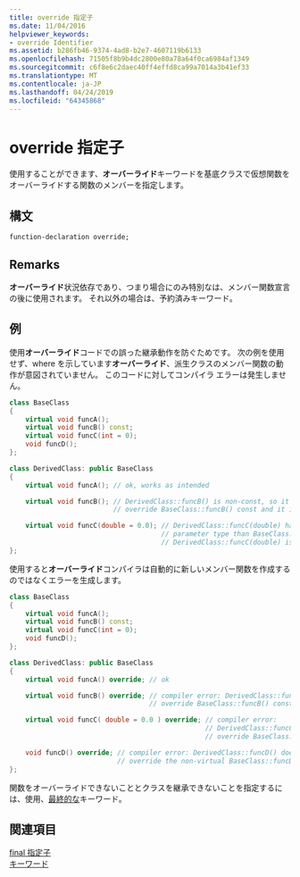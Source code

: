 ```yaml
---
title: override 指定子
ms.date: 11/04/2016
helpviewer_keywords:
- override Identifier
ms.assetid: b286fb46-9374-4ad8-b2e7-4607119b6133
ms.openlocfilehash: 71505f8b9b4dc2800e80a78a64f0ca6984af1349
ms.sourcegitcommit: c6f8e6c2daec40ff4effd8ca99a7014a3b41ef33
ms.translationtype: MT
ms.contentlocale: ja-JP
ms.lasthandoff: 04/24/2019
ms.locfileid: "64345868"
---
```

# <a name="override-specifier"></a>override 指定子

使用することができます、**オーバーライド**キーワードを基底クラスで仮想関数をオーバーライドする関数のメンバーを指定します。

## <a name="syntax"></a>構文

```
function-declaration override;
```

## <a name="remarks"></a>Remarks

**オーバーライド**状況依存であり、つまり場合にのみ特別なは、メンバー関数宣言の後に使用されます。 それ以外の場合は、予約済みキーワード。

## <a name="example"></a>例

使用**オーバーライド**コードでの誤った継承動作を防ぐためです。 次の例を使用せず、where を示しています**オーバーライド**、派生クラスのメンバー関数の動作が意図されていません。 このコードに対してコンパイラ エラーは発生しません。

```cpp
class BaseClass
{
    virtual void funcA();
    virtual void funcB() const;
    virtual void funcC(int = 0);
    void funcD();
};

class DerivedClass: public BaseClass
{
    virtual void funcA(); // ok, works as intended

    virtual void funcB(); // DerivedClass::funcB() is non-const, so it does not
                          // override BaseClass::funcB() const and it is a new member function

    virtual void funcC(double = 0.0); // DerivedClass::funcC(double) has a different
                                      // parameter type than BaseClass::funcC(int), so
                                      // DerivedClass::funcC(double) is a new member function
};
```

使用すると**オーバーライド**コンパイラは自動的に新しいメンバー関数を作成するのではなくエラーを生成します。

```cpp
class BaseClass
{
    virtual void funcA();
    virtual void funcB() const;
    virtual void funcC(int = 0);
    void funcD();
};

class DerivedClass: public BaseClass
{
    virtual void funcA() override; // ok

    virtual void funcB() override; // compiler error: DerivedClass::funcB() does not
                                   // override BaseClass::funcB() const

    virtual void funcC( double = 0.0 ) override; // compiler error:
                                                 // DerivedClass::funcC(double) does not
                                                 // override BaseClass::funcC(int)

    void funcD() override; // compiler error: DerivedClass::funcD() does not
                           // override the non-virtual BaseClass::funcD()
};
```

関数をオーバーライドできないこととクラスを継承できないことを指定するには、使用、[最終的な](../cpp/final-specifier.md)キーワード。

## <a name="see-also"></a>関連項目

[final 指定子](../cpp/final-specifier.md)<br/>
[キーワード](../cpp/keywords-cpp.md)